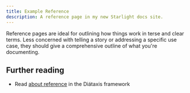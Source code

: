 ```yaml
--- 
title: Example Reference 
description: A reference page in my new Starlight docs site. 
--- 
```


Reference pages are ideal for outlining how things work in terse and clear terms. 
Less concerned with telling a story or addressing a specific use case, they should give a comprehensive outline of what you're documenting. 
 
## Further reading 

- Read [about reference](https://diataxis.fr/reference/) in the Diátaxis framework
  
